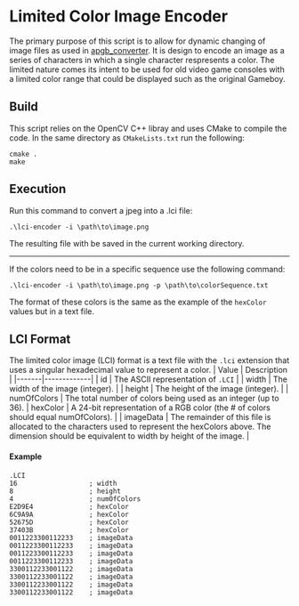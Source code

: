 # Limited Color Image Encoder
The primary purpose of this script is to allow for dynamic changing of image files as used in [apgb_converter](). It is design to encode an image as a series of characters in which a single character respresents a color. The limited nature comes its intent to be used for old video game consoles with a limited color range that could be displayed such as the original Gameboy. 

## Build
This script relies on the OpenCV C++ libray and uses CMake to compile the code. In the same directory as `CMakeLists.txt` run the following:
```
cmake .
make
```

## Execution
Run this command to convert a jpeg into a .lci file:
```
.\lci-encoder -i \path\to\image.png
``` 
The resulting file with be saved in the current working directory.

---------------------------
If the colors need to be in a specific sequence use the following command:
```
.\lci-encoder -i \path\to\image.png -p \path\to\colorSequence.txt
```
The format of these colors is the same as the example of the `hexColor` values but in a text file.

## LCI Format
The limited color image (LCI) format is a text file with the `.lci` extension that uses a singular hexadecimal value to represent a color.
| Value | Description |
|-------|-------------| 
| id | The ASCII representation of `.LCI` |
| width | The width of the image (integer). | 
| height | The height of the image (integer). |
| numOfColors | The total number of colors being used as an integer (up to 36).
| hexColor | A 24-bit representation of a RGB color (the # of colors should equal numOfColors). |
| imageData | The remainder of this file is allocated to the characters used to represent the hexColors above. The dimension should be equivalent to width by height of the image. |

#### Example
```
.LCI
16                  ; width
8                   ; height
4                   ; numOfColors
E2D9E4              ; hexColor
6C9A9A              ; hexColor
52675D              ; hexColor
37403B              ; hexColor
0011223300112233    ; imageData
0011223300112233    ; imageData
0011223300112233    ; imageData
0011223300112233    ; imageData
3300112233001122    ; imageData
3300112233001122    ; imageData
3300112233001122    ; imageData
3300112233001122    ; imageData
```